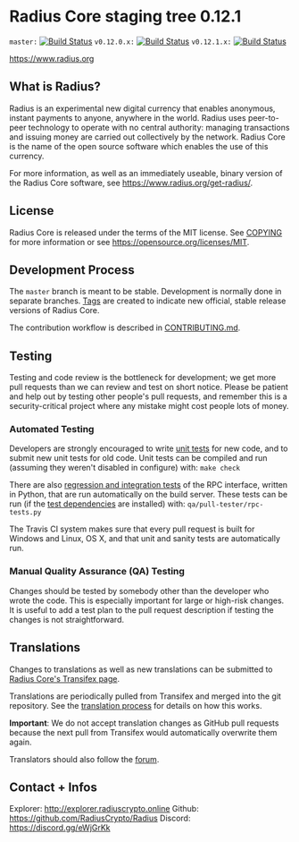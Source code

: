 Radius Core staging tree 0.12.1
===============================

`master:` [![Build Status](https://travis-ci.org/radiuspay/radius.svg?branch=master)](https://travis-ci.org/radiuspay/radius) `v0.12.0.x:` [![Build Status](https://travis-ci.org/radiuspay/radius.svg?branch=v0.12.0.x)](https://travis-ci.org/radiuspay/radius/branches) `v0.12.1.x:` [![Build Status](https://travis-ci.org/radiuspay/radius.svg?branch=v0.12.1.x)](https://travis-ci.org/radiuspay/radius/branches)

https://www.radius.org


What is Radius?
----------------

Radius is an experimental new digital currency that enables anonymous, instant
payments to anyone, anywhere in the world. Radius uses peer-to-peer technology
to operate with no central authority: managing transactions and issuing money
are carried out collectively by the network. Radius Core is the name of the open
source software which enables the use of this currency.

For more information, as well as an immediately useable, binary version of
the Radius Core software, see https://www.radius.org/get-radius/.


License
-------

Radius Core is released under the terms of the MIT license. See [COPYING](COPYING) for more
information or see https://opensource.org/licenses/MIT.

Development Process
-------------------

The `master` branch is meant to be stable. Development is normally done in separate branches.
[Tags](https://github.com/radiuspay/radius/tags) are created to indicate new official,
stable release versions of Radius Core.

The contribution workflow is described in [CONTRIBUTING.md](CONTRIBUTING.md).

Testing
-------

Testing and code review is the bottleneck for development; we get more pull
requests than we can review and test on short notice. Please be patient and help out by testing
other people's pull requests, and remember this is a security-critical project where any mistake might cost people
lots of money.

### Automated Testing

Developers are strongly encouraged to write [unit tests](/doc/unit-tests.md) for new code, and to
submit new unit tests for old code. Unit tests can be compiled and run
(assuming they weren't disabled in configure) with: `make check`

There are also [regression and integration tests](/qa) of the RPC interface, written
in Python, that are run automatically on the build server.
These tests can be run (if the [test dependencies](/qa) are installed) with: `qa/pull-tester/rpc-tests.py`

The Travis CI system makes sure that every pull request is built for Windows
and Linux, OS X, and that unit and sanity tests are automatically run.

### Manual Quality Assurance (QA) Testing

Changes should be tested by somebody other than the developer who wrote the
code. This is especially important for large or high-risk changes. It is useful
to add a test plan to the pull request description if testing the changes is
not straightforward.

Translations
------------

Changes to translations as well as new translations can be submitted to
[Radius Core's Transifex page](https://www.transifex.com/projects/p/radius/).

Translations are periodically pulled from Transifex and merged into the git repository. See the
[translation process](doc/translation_process.md) for details on how this works.

**Important**: We do not accept translation changes as GitHub pull requests because the next
pull from Transifex would automatically overwrite them again.

Translators should also follow the [forum](https://www.radius.org/forum/topic/radius-worldwide-collaboration.88/).

Contact + Infos
---------------

Explorer: http://explorer.radiuscrypto.online
Github: https://github.com/RadiusCrypto/Radius
Discord: https://discord.gg/eWjGrKk
